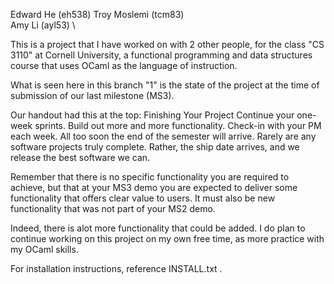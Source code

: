 Edward He (eh538)
Troy Moslemi (tcm83) \
Amy Li (ayl53) \



This is a project that I have worked on with 2 other people, 
for the class "CS 3110" at Cornell University, 
a functional programming and data structures course
that uses OCaml as the language of instruction.

What is seen here in this branch "1" is the state of the project at 
the time of submission of our last milestone
(MS3). 

Our handout had this at the top:
Finishing Your Project
Continue your one-week sprints. Build out more and more functionality. Check-in with your PM each week. All too soon the end of the semester will arrive. Rarely are any software projects truly complete. Rather, the ship date arrives, and we release the best software we can.

Remember that there is no specific functionality you are required to achieve, but that at your MS3 demo you are expected to deliver some functionality that offers clear value to users. It must also be new functionality that was not part of your MS2 demo.


Indeed, there is alot more functionality that could be added. I do plan to continue working on this project on my own free time, 
as more practice with my OCaml skills. 


For installation instructions, reference INSTALL.txt .
